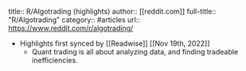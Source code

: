 title:: R/Algotrading (highlights)
author:: [[reddit.com]]
full-title:: "R/Algotrading"
category:: #articles
url:: https://www.reddit.com/r/algotrading/

- Highlights first synced by [[Readwise]] [[Nov 19th, 2022]]
	- Quant trading is all about analyzing data, and finding tradeable inefficiencies.